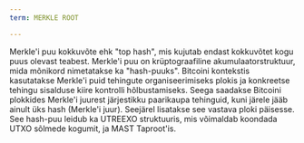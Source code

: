 ```yaml
---
term: MERKLE ROOT

---
```

Merkle'i puu kokkuvõte ehk "top hash", mis kujutab endast kokkuvõtet kogu puus olevast teabest. Merkle'i puu on krüptograafiline akumulaatorstruktuur, mida mõnikord nimetatakse ka "hash-puuks". Bitcoini kontekstis kasutatakse Merkle'i puid tehingute organiseerimiseks plokis ja konkreetse tehingu sisalduse kiire kontrolli hõlbustamiseks. Seega saadakse Bitcoini plokkides Merkle'i juurest järjestikku paarikaupa tehinguid, kuni järele jääb ainult üks hash (Merkle'i juur). Seejärel lisatakse see vastava ploki päisesse. See hash-puu leidub ka UTREEXO struktuuris, mis võimaldab koondada UTXO sõlmede kogumit, ja MAST Taproot'is.